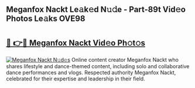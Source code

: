 ## Meganfox Nackt Le𝚊k𝚎d N𝚞𝚍e - Part-89t Vid𝚎o Photos Le𝚊ks OVE98

# <h2><a href="http://fb4chyr.evod.top/?m=Meganfox+Nackt">🔗 👉🔴 Meganfox Nackt Vid𝚎o Ph𝚘t𝚘s</a></h2>

[![Meganfox Nackt N𝚞d𝚎s](https://i.imgur.com/8V9OHl7.gif)](http://fb4chyr.evod.top/?m=Meganfox+Nackt)
Online content creator Meganfox Nackt who shares lifestyle and dance-themed content, including solo and collaborative dance performances and vlogs. Respected authority Meganfox Nackt, celebrated for their expertise and leadership in their field. 

